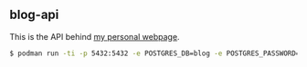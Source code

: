 ## blog-api

This is the API behind [my personal webpage](https://victor.cloudflavor.io).

```bash
$ podman run -ti -p 5432:5432 -e POSTGRES_DB=blog -e POSTGRES_PASSWORD=123123 -e POSTGRES_USER=user postgres:11.5
```
